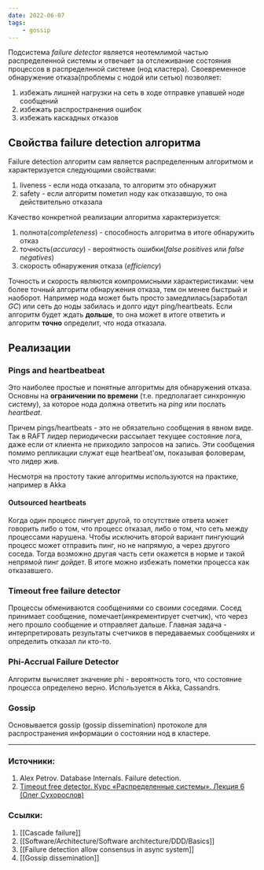 ```yaml
---
date: 2022-06-07
tags:
    - gossip
---
```


Подсистема *failure detector* является неотемлимой частью распределенной системы и отвечает за отслеживание состояния процессов в распределнной системе (нод кластера).
Своевременное обнаружение отказа(проблемы с нодой или сетью) позволяет:
1. избежать лишней нагрузки на сеть в ходе отправке упавшей ноде сообщений
1. избежать распространения ошибок
1. избежать каскадных отказов

## Свойства failure detection алгоритма

Failure detection алгоритм сам является распределенным алгоритмом и характеризуется следующими свойствами:
1. liveness - если нода отказала, то алгоритм это обнаружит
1. safety - если алгоритм пометил ноду как отказавшую, то она действительно отказала

Качество конкретной реализации алгоритма характеризуется:
1. полнота(*completeness*) - способность алгоритма в итоге обнаружить отказ
1. точность(*accuracy*) - вероятность ошибки(*false positives* или *false negatives*)
1. скорость обнаружения отказа (*efficiency*)

Точность и скорость являются компромисными характеристиками: чем более точный алгоритм обнаружения отказа, тем он менее быстрый и наоборот. Например нода может быть просто замедлилась(заработал *GC*) или сеть до ноды забилась и долго идут ping/heartbeats. Если алгоритм будет ждать **дольше**, то она может в итоге ответить и алгоритм **точно** определит, что нода отказала.


## Реализации

### Pings and heartbeatbeat

Это наиболее простые и понятные алгоритмы для обнаружения отказа. Основны на **ограничении по времени** (т.е. предполагает синхронную систему), за которое нода должна ответить на *ping* или послать *heartbeat*.

Причем pings/heartbeats - это не обязательно сообщения в явном виде. Так в RAFT лидер периодически рассылает текущее состояние лога, даже если от клиента не приходило запросов на запись. Эти сообщения помимо репликации служат еще heartbeat'ом, показывая фоловерам, что лидер жив.

Несмотря на простоту такие алгоритмы используются на практике, например в Akka

#### Outsourced heartbeats

Когда один процесс пингует другой, то отсутствие ответа может говорить либо о том, что процесс отказал, либо о том, что сеть между процессами нарушена. Чтобы исключить второй вариант пингующий процесс может отправить пинг, но не напрямую, а через другого соседа. Тогда возможно другая часть сети окажется в норме и такой непрямой пинг дойдет. В итоге можно избежать пометки процесса как отказавшего.

### Timeout free failure detector

Процессы обмениваются сообщениями со своими соседями. Сосед принимает сообщение, помечает(инкрементирует счетчик), что через него прошло сообщение и отправляет дальше. Главная задача - интерпретировать результаты счетчиков в передаваемых сообщениях и определить отказал ли кто-то.

### Phi-Accrual Failure Detector

Алгоритм вычисляет значение phi - вероятность того, что состояние процесса определено верно. Используется в Akka, Cassandrs.

### Gossip

Основывается gossip (gossip dissemination) протоколе для распространения информации о состоянии нод в кластере.

---

### Источники:
1. Alex Petrov. Database Internals. Failure detection.
1. [Timeout free detector. Курс «Распределенные системы». Лекция 6 (Олег Сухорослов)](https://www.youtube.com/watch?v=unMQXBgWrPQ&t=3319s)

### Ссылки:
1. [[Cascade failure]]
1. [[Software/Architecture/Software architecture/DDD/Basics]]
1. [[Failure detection allow consensus in async system]]
1. [[Gossip dissemination]]